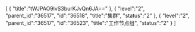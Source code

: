[
	{
		"title":"tWJPAO9lvS3burKJvQn6JA=="
	},
	{
		"level":"2",
		"parent_id":"36517",
		"id":"36518",
		"title":"集群",
		"status":"2"
	},
	{
		"level":"2",
		"parent_id":"36517",
		"id":"36523",
		"title":"工作节点组",
		"status":"2"
	}
]